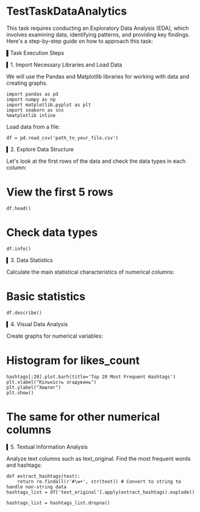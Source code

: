 # TestTaskDataAnalytics


This task requires conducting an Exploratory Data Analysis (EDA), which involves examining data, identifying patterns, and providing key findings. Here's a step-by-step guide on how to approach this task:

▌Task Execution Steps

▍1. Import Necessary Libraries and Load Data

We will use the Pandas and Matplotlib libraries for working with data and creating graphs.
```
import pandas as pd
import numpy as np
import matplotlib.pyplot as plt
import seaborn as sns
%matplotlib inline
```

Load data from a file:

```
df = pd.read_csv('path_to_your_file.csv')
```

▍2. Explore Data Structure

Let's look at the first rows of the data and check the data types in each column:
# View the first 5 rows
```
df.head()
```

# Check data types
```
df.info()
```
▍3. Data Statistics

Calculate the main statistical characteristics of numerical columns:
# Basic statistics
```
df.describe()
```

▍4. Visual Data Analysis

Create graphs for numerical variables:
# Histogram for likes_count
```
hashtags[:20].plot.barh(title='Top 20 Most Frequent Hashtags')
plt.xlabel("Кількість згадувань")
plt.ylabel("Хештег")
plt.show()
```
# The same for other numerical columns


▍5. Textual Information Analysis

Analyze text columns such as text_original. Find the most frequent words and hashtags:
```
def extract_hashtags(text):
    return re.findall(r'#\w+', str(text)) # Convert to string to handle non-string data
hashtags_list = df['text_original'].apply(extract_hashtags).explode()

hashtags_list = hashtags_list.dropna()
```
